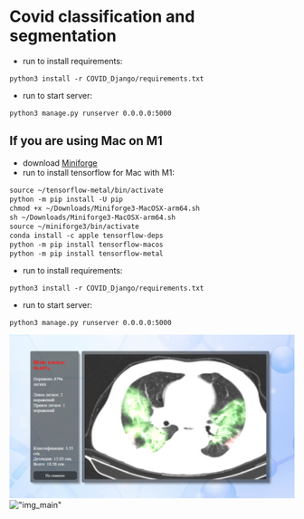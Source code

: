 # Covid classification and segmentation

- run to install requirements:

```
python3 install -r COVID_Django/requirements.txt
```

- run to start server:

```cd COVID_Django
python3 manage.py runserver 0.0.0.0:5000
```

## If you are using Mac on M1

- download [Miniforge](https://github.com/conda-forge/miniforge/releases/latest/download/Miniforge3-MacOSX-arm64.sh)
- run to install tensorflow for Mac with M1:

```python3 -m venv ~/tensorflow-metal
source ~/tensorflow-metal/bin/activate
python -m pip install -U pip
chmod +x ~/Downloads/Miniforge3-MacOSX-arm64.sh
sh ~/Downloads/Miniforge3-MacOSX-arm64.sh
source ~/miniforge3/bin/activate
conda install -c apple tensorflow-deps
python -m pip install tensorflow-macos
python -m pip install tensorflow-metal
```

- run to install requirements:

```
python3 install -r COVID_Django/requirements.txt
```

- run to start server:

```cd COVID_Django
python3 manage.py runserver 0.0.0.0:5000
```

!["img"](covid.png)
!["img_main"](covid_main.png)
  